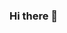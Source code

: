 ### Hi there 👋

<!--
**shilpimishra1/shilpimishra1** is a ✨ _special_ ✨ repository because its `README.md` (this file) appears on your GitHub profile.

Here are some ideas to get you started:

- 🔭 I’m currently studying Electronics and Communication Engineering at Banasthali Vidyapith
- 🌱 I’m currently learning C++,C,Python,HTML
- 🤔 I’m looking for help with ...
- 💬 Ask me about ...
- 📫 How to reach me: ...
- 😄 Pronouns: ...
- ⚡ Fun fact: ...
-->
